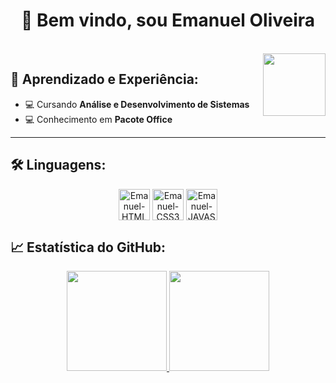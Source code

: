 <h1 align="center">👋 Bem vindo, sou Emanuel Oliveira</h1>

<br>

<img align="right" width="100" height="100" src="https://media.tenor.com/-qbSsW3ShogAAAAi/pizza-ninjas-pizza-pets.gif">


## 📝 Aprendizado e Experiência:
- 💻 Cursando <strong>Análise e Desenvolvimento de Sistemas</strong>
- 💻 Conhecimento em <strong>Pacote Office</strong>

<hr>

## 🛠️ Linguagens:
<div style="display inline_block" align="center">
<img align="center" alt="Emanuel-HTML" height="50" width"40" src="https://cdn.jsdelivr.net/gh/devicons/devicon/icons/html5/html5-plain-wordmark.svg">
<img align="center" alt="Emanuel-CSS3" height="50" width"40" src="https://cdn.jsdelivr.net/gh/devicons/devicon/icons/css3/css3-plain-wordmark.svg">
<img align="center" alt="Emanuel-JAVASCRIPT" height="50" width"40" src="https://cdn.jsdelivr.net/gh/devicons/devicon/icons/javascript/javascript-plain.svg">
</div>

## 📈 Estatística do GitHub:

<div align="center" border-radius="20px">
<a href="https://github.com/emanueloliveirasenai">
<img height="160em" src="https://github-readme-stats.vercel.app/api?username=emanueloliveirasenai&show_icons=true&theme=dark&include_all_commits=true&count_private=true">
<img height="160em" src="https://github-readme-stats.vercel.app/api/top-langs/?username=emanueloliveirasenai&layout=compact&theme=dark">
</a>
</div>

